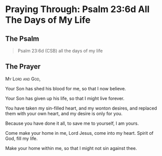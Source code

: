 # Praying Through: Psalm 23:6d All The Days of My Life

## The Psalm

>Psalm 23:6d (CSB) all the days of my life

## The Prayer

<div style="font-variant: small-caps;">My Lord and God,</div>


Your Son has shed his blood for me,
  so that I now believe.

Your Son has given up his life,
  so that I might live forever.

You have taken my sin-filled heart,
  and my wonton desires,
  and replaced them with your own heart,
  and my desire is only for you.

Because you have done it all,
  to save me to yourself,
  I am yours.

Come make your home in me,
  Lord Jesus, come into my heart.
  Spirit of God, fill my life.

Make your home within me,
  so that I might not sin against thee.


